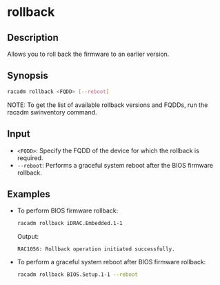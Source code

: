 # rollback

## Description

Allows you to roll back the firmware to an earlier version.

## Synopsis

```bash
racadm rollback <FQDD> [--reboot]
```

NOTE: To get the list of available rollback versions and FQDDs, run the racadm swinventory command.

## Input

- `<FQDD>`: Specify the FQDD of the device for which the rollback is required.
- `--reboot`: Performs a graceful system reboot after the BIOS firmware rollback.

## Examples

- To perform BIOS firmware rollback:
  ```bash
  racadm rollback iDRAC.Embedded.1-1
  ```
  Output:
  ```
  RAC1056: Rollback operation initiated successfully.
  ```

- To perform a graceful system reboot after BIOS firmware rollback:
  ```bash
  racadm rollback BIOS.Setup.1-1 --reboot
  ```